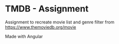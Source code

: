 # TMDB - Assignment

Assignment to recreate movie list and genre filter from https://www.themoviedb.org/movie

Made with Angular
